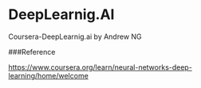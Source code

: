# DeepLearnig.AI
Coursera-DeepLearnig.ai by Andrew NG 


###Reference

https://www.coursera.org/learn/neural-networks-deep-learning/home/welcome
